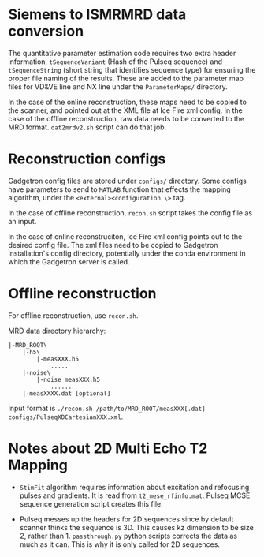 # Siemens to ISMRMRD data conversion

The quantitative parameter estimation code requires two extra header information, `tSequenceVariant` (Hash of the Pulseq sequence) and `tSequenceString` (short string that identifies sequence type) for ensuring the proper file naming of the results. These are added to the parameter map files for VD&VE line and NX line under the `ParameterMaps/` directory. 

In the case of the online reconstruction, these maps need to be copied to the scanner, and pointed out at the XML file at Ice Fire xml config.
In the case of the offline reconstruction, raw data needs to be converted to the MRD format. `dat2mrdv2.sh` script can do that job.

# Reconstruction configs

Gadgetron config files are stored under `configs/` directory. Some configs have parameters to send to `MATLAB` function that effects the mapping algorithm, under the `<external><configuration \>` tag.

In the case of offline reconstruction, `recon.sh` script takes the config file as an input.

In the case of online reconstruciton, Ice Fire xml config points out to the desired config file. The xml files need to be copied to Gadgetron installation's config directory, potentially under the conda environment in which the Gadgetron server is called.

# Offline reconstruction
For offline reconstruction, use `recon.sh`.

MRD data directory hierarchy:

```
|-MRD_ROOT\
    |-h5\
        |-measXXX.h5
            .....
    |-noise\
        |-noise_measXXX.h5
            ......
    |-measXXXX.dat [optional]  
```

Input format is `./recon.sh /path/to/MRD_ROOT/measXXX[.dat] configs/PulseqXDCartesianXXX.xml`.

# Notes about 2D Multi Echo T2 Mapping

- `StimFit` algorithm requires information about excitation and refocusing pulses and gradients. It is read from `t2_mese_rfinfo.mat`. Pulseq MCSE sequence generation script creates this file.

- Pulseq messes up the headers for 2D sequences since by default scanner thinks the sequence is 3D. This causes kz dimension to be size 2, rather than 1. `passthrough.py` python scripts corrects the data as much as it can. This is why it is only called for 2D sequences.
